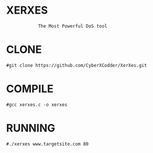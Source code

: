    #                                 XERXES

                The Most Powerful DoS tool
# CLONE

    #git clone https://github.com/CyberXCodder/XerXes.git

# COMPILE

    #gcc xerxes.c -o xerxes

# RUNNING

    #./xerxes www.targetsite.com 80
